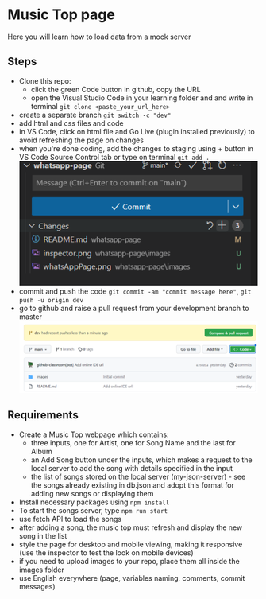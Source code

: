 # Music Top page

Here you will learn how to load data from a mock server

## Steps

- Clone this repo:
    - click the green Code button in github, copy the URL
    - open the Visual Studio Code in your learning folder and and write in terminal `git clone <paste_your_url_here>`
- create a separate branch `git switch -c "dev"`
- add html and css files and code
- in VS Code, click on html file and Go Live (plugin installed previously) to avoid refreshing the page on changes
- when you're done coding, add the changes to staging using + button in VS Code Source Control tab or type on terminal `git add .`
![VS Code staging](images/stage.png) 
- commit and push the code `git commit -am "commit message here"`, `git push -u origin dev`
- go to github and raise a pull request from your development branch to master
![Open PR](images/pullRequest.png) 

## Requirements

- Create a Music Top webpage which contains:
    - three inputs, one for Artist, one for Song Name and the last for Album 
    - an Add Song button under the inputs, which makes a request to the local server to add the song with details specified in the input
    - the list of songs stored on the local server (my-json-server) - see the songs already existing in db.json and adopt this format for adding new songs or displaying them
- Install necessary packages using `npm install`
- To start the songs server, type `npm run start`
- use fetch API to load the songs
- after adding a song, the music top must refresh and display the new song in the list
- style the page for desktop and mobile viewing, making it responsive (use the inspector to test the look on mobile devices)
- if you need to upload images to your repo, place them all inside the images folder
- use English everywhere (page, variables naming, comments, commit messages)

